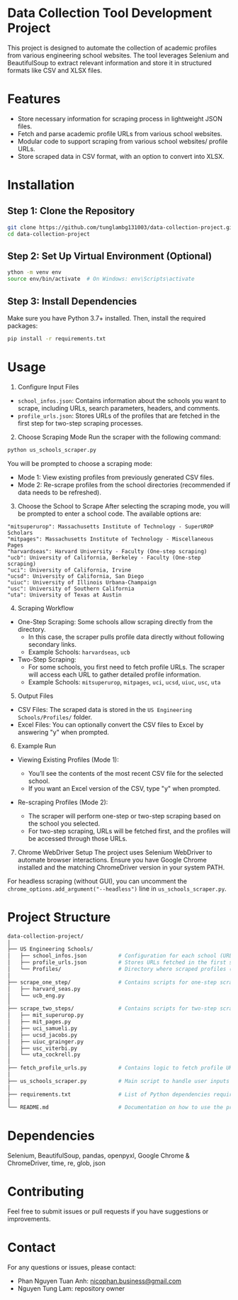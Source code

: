 # Data Collection Tool Development Project


This project is designed to automate the collection of academic profiles from various engineering school websites. The tool leverages Selenium and BeautifulSoup to extract relevant information and store it in structured formats like CSV and XLSX files.

# Features
- Store necessary information for scraping process in lightweight JSON files.
- Fetch and parse academic profile URLs from various school websites.
- Modular code to support scraping from various school websites/ profile URLs.
- Store scraped data in CSV format, with an option to convert into XLSX.

# Installation

## Step 1: Clone the Repository
```bash
git clone https://github.com/tunglambg131003/data-collection-project.git
cd data-collection-project
```

## Step 2: Set Up Virtual Environment (Optional)
```bash
ython -m venv env
source env/bin/activate  # On Windows: env\Scripts\activate
```

## Step 3: Install Dependencies
Make sure you have Python 3.7+ installed. Then, install the required packages:
```bash
pip install -r requirements.txt
```

# Usage
1. Configure Input Files
- `school_infos.json`: Contains information about the schools you want to scrape, including URLs, search parameters, headers, and comments.
- `profile_urls.json`: Stores URLs of the profiles that are fetched in the first step for two-step scraping processes.

2. Choose Scraping Mode
Run the scraper with the following command:
```bash
python us_schools_scraper.py
```
You will be prompted to choose a scraping mode:
- Mode 1: View existing profiles from previously generated CSV files.
- Mode 2: Re-scrape profiles from the school directories (recommended if data needs to be refreshed).

3. Choose the School to Scrape
After selecting the scraping mode, you will be prompted to enter a school code. The available options are:
```arduino
"mitsuperurop": Massachusetts Institute of Technology - SuperUROP Scholars
"mitpages": Massachusetts Institute of Technology - Miscellaneous Pages
"harvardseas": Harvard University - Faculty (One-step scraping)
"ucb": University of California, Berkeley - Faculty (One-step scraping)
"uci": University of California, Irvine
"ucsd": University of California, San Diego
"uiuc": University of Illinois Urbana-Champaign
"usc": University of Southern California
"uta": University of Texas at Austin
```

4. Scraping Workflow
- One-Step Scraping: Some schools allow scraping directly from the directory.
  - In this case, the scraper pulls profile data directly without following secondary links.
  - Example Schools: `harvardseas`, `ucb`
- Two-Step Scraping:
  - For some schools, you first need to fetch profile URLs. The scraper will access each URL to gather detailed profile information.
  - Example Schools: `mitsuperurop`, `mitpages`, `uci`, `ucsd`, `uiuc`, `usc`, `uta`

5. Output Files
- CSV Files: The scraped data is stored in the `US Engineering Schools/Profiles/` folder.
- Excel Files: You can optionally convert the CSV files to Excel by answering "y" when prompted.

6. Example Run
- Viewing Existing Profiles (Mode 1):
  - You’ll see the contents of the most recent CSV file for the selected school.
  - If you want an Excel version of the CSV, type "y" when prompted.

- Re-scraping Profiles (Mode 2):
  - The scraper will perform one-step or two-step scraping based on the school you selected.
  - For two-step scraping, URLs will be fetched first, and the profiles will be accessed through those URLs.

7. Chrome WebDriver Setup
The project uses Selenium WebDriver to automate browser interactions. Ensure you have Google Chrome installed and the matching ChromeDriver version in your system PATH.

For headless scraping (without GUI), you can uncomment the `chrome_options.add_argument("--headless")` line in `us_schools_scraper.py`.

# Project Structure
```graphql
data-collection-project/
│
├── US Engineering Schools/          
│   ├── school_infos.json          # Configuration for each school (URLs, headers, scraping steps)
│   ├── profile_urls.json          # Stores URLs fetched in the first step for two-step scraping
│   └── Profiles/                  # Directory where scraped profiles (CSV/Excel) are saved
│
├── scrape_one_step/               # Contains scripts for one-step scraping logic
│   ├── harvard_seas.py
│   └── ucb_eng.py
│
├── scrape_two_steps/              # Contains scripts for two-step scraping logic
│   ├── mit_superurop.py
│   ├── mit_pages.py
│   ├── uci_samueli.py
│   ├── ucsd_jacobs.py
│   ├── uiuc_grainger.py
│   ├── usc_viterbi.py
│   └── uta_cockrell.py
│
├── fetch_profile_urls.py          # Contains logic to fetch profile URLs for two-step scraping
│
├── us_schools_scraper.py          # Main script to handle user inputs and execute the scraping process
│
├── requirements.txt               # List of Python dependencies required for the project
│
└── README.md                      # Documentation on how to use the project
```

# Dependencies
Selenium, BeautifulSoup, pandas, openpyxl, Google Chrome & ChromeDriver, time, re, glob, json

# Contributing
Feel free to submit issues or pull requests if you have suggestions or improvements.

# Contact
For any questions or issues, please contact:
- Phan Nguyen Tuan Anh: nicophan.business@gmail.com
- Nguyen Tung Lam: repository owner
